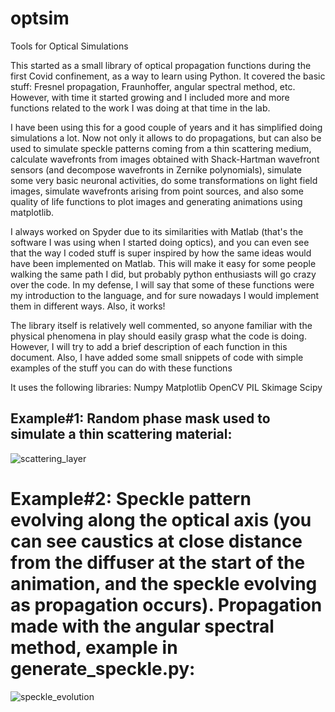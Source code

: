 # optsim
 Tools for Optical Simulations

This started as a small library of optical propagation functions during the first Covid confinement, as a way to learn using Python. It covered the basic stuff: Fresnel propagation, Fraunhoffer, angular spectral method, etc. However, with time it started growing and I included more and more functions related to the work I was doing at that time in the lab. 

I have been using this for a good couple of years and it has simplified doing simulations a lot. Now not only it allows to do propagations, but can also be used to simulate speckle patterns coming from a thin scattering medium, calculate wavefronts from images obtained with Shack-Hartman wavefront sensors (and decompose wavefronts in Zernike polynomials), simulate some very basic neuronal activities, do some transformations on light field images, simulate wavefronts arising from point sources, and also some quality of life functions to plot images and generating animations using matplotlib.

I always worked on Spyder due to its similarities with Matlab (that's the software I was using when I started doing optics), and you can even see that the way I coded stuff is super inspired by how the same ideas would have been implemented on Matlab. This will make it easy for some people walking the same path I did, but probably python enthusiasts will go crazy over the code. In my defense, I will say that some of these functions were my introduction to the language, and for sure nowadays I would implement them in different ways. Also, it works!

The library itself is relatively well commented, so anyone familiar with the physical phenomena in play should easily grasp what the code is doing. However, I will try to add a brief description of each function in this document. Also, I have added some small snippets of code with simple examples of the stuff you can do with these functions

It uses the following libraries:
Numpy
Matplotlib
OpenCV
PIL
Skimage
Scipy


## Example#1: Random phase mask used to simulate a thin scattering material:
![scattering_layer](https://user-images.githubusercontent.com/19323057/192787017-b31b0166-1f00-43bf-8e8b-f30189e0de98.png)
# Example#2: Speckle pattern evolving along the optical axis (you can see caustics at close distance from the diffuser at the start of the animation, and the speckle evolving as propagation occurs). Propagation made with the angular spectral method, example in generate_speckle.py:
![speckle_evolution](https://user-images.githubusercontent.com/19323057/192783633-74506261-36b4-44ed-948d-72d7c3392964.gif)

